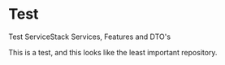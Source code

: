Test
====

Test ServiceStack Services, Features and DTO's

This is a test, and this looks like the least important repository.
